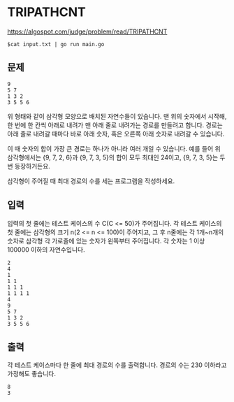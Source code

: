 # TRIPATHCNT

https://algospot.com/judge/problem/read/TRIPATHCNT

```
$cat input.txt | go run main.go
```

## 문제

```
9
5 7
1 3 2
3 5 5 6
```

위 형태와 같이 삼각형 모양으로 배치된 자연수들이 있습니다. 맨 위의 숫자에서 시작해, 한 번에 한 칸씩 아래로 내려가 맨 아래 줄로 내려가는 경로를 만들려고 합니다. 경로는 아래 줄로 내려갈 때마다 바로 아래 숫자, 혹은 오른쪽 아래 숫자로 내려갈 수 있습니다.

이 때 숫자의 합이 가장 큰 경로는 하나가 아니라 여러 개일 수 있습니다. 예를 들어 위 삼각형에서는 {9, 7, 2, 6}과 {9, 7, 3, 5}의 합이 모두 최대인 24이고, {9, 7, 3, 5}는 두 번 등장하거든요.

삼각형이 주어질 때 최대 경로의 수를 세는 프로그램을 작성하세요.

## 입력

입력의 첫 줄에는 테스트 케이스의 수 C(C <= 50)가 주어집니다. 각 테스트 케이스의 첫 줄에는 삼각형의 크기 n(2 <= n <= 100)이 주어지고, 그 후 n줄에는 각 1개~n개의 숫자로 삼각형 각 가로줄에 있는 숫자가 왼쪽부터 주어집니다. 각 숫자는 1 이상 100000 이하의 자연수입니다.

```
2
4
1
1 1
1 1 1
1 1 1 1
4
9
5 7
1 3 2
3 5 5 6
```

## 출력

각 테스트 케이스마다 한 줄에 최대 경로의 수를 출력합니다.
경로의 수는 230 이하라고 가정해도 좋습니다.

```
8
3
```
